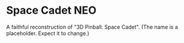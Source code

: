 # Space Cadet NEO
 A faithful reconstruction of "3D Pinball: Space Cadet". (The name is a placeholder. Expect it to change.)
